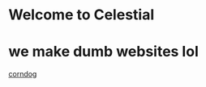 Welcome to Celestial
==========================
we make dumb websites lol
==========================
[corndog](https://acorn13.github.io/corndog)

